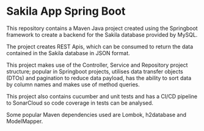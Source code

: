 # Sakila App Spring Boot

This repository contains a Maven Java project created using the Springboot framework to create a backend for the Sakila database provided by MySQL.

The project creates REST Apis, which can be consumed to return the data contained in the Sakila database in JSON format.

This project makes use of the Controller, Service and Repository project structure; popular in Springboot projects, utilises data transfer objects (DTOs) and pagination to reduce data payload, has the ability to sort data by column names and makes use of method queries.

This project also contains cucumber and unit tests and has a CI/CD pipeline to SonarCloud so code coverage in tests can be analysed.

Some popular Maven dependencies used are Lombok, h2database and ModelMapper.
<!-- 
Endspoints:

All films: https://allenapplicationapis.co.uk/api/films

All customers: https://allenapplicationapis.co.uk/api/customers

One film: https://allenapplicationapis.co.uk/api/films/{id}

One customer: https://allenapplicationapis.co.uk/api/customers/{id} -->

